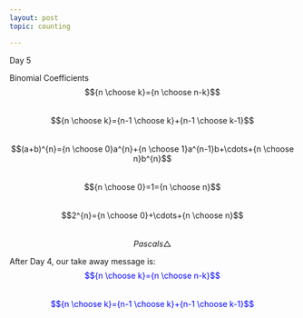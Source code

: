 ```yaml
---
layout: post
topic: counting

---
```

Day 5

Binomial Coefficients  
$${n \choose k}={n \choose n-k}$$  
$${n \choose k}={n-1 \choose k}+{n-1 \choose k-1}$$  
$$(a+b)^{n}={n \choose 0}a^{n}+{n \choose 1}a^{n-1}b+\cdots+{n \choose n}b^{n}$$  
$${n \choose 0}=1={n \choose n}$$  
$$2^{n}={n \choose 0}+\cdots+{n \choose n}$$  
$$Pascals\bigtriangleup$$  

After Day 4, our take away message is:  
<span style="color:blue">$${n \choose k}={n \choose n-k}$$</span>  
<span style="color:blue">$${n \choose k}={n-1 \choose k}+{n-1 \choose k-1}$$</span>  
